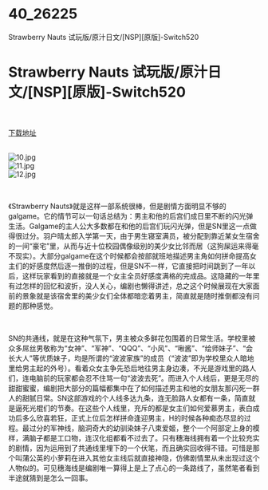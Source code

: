 # 40_26225
Strawberry Nauts 试玩版/原汁日文/[NSP][原版]-Switch520
# Strawberry Nauts 试玩版/原汁日文/[NSP][原版]-Switch520
 <br/></br>
[下载地址](https://www.switch520.cc/article/26225 "下载地址")
<br/></br>

<p><img title="10.jpg" src="https://www.switch520.cc/muke_img/2022_01_10_79bd3e342ee63.jpg" alt="10.jpg"><br>
<img title="11.jpg" src="https://www.switch520.cc/muke_img/2022_01_10_6da91adc9ec1f.jpg" alt="11.jpg"><br>
<img title="12.jpg" src="https://www.switch520.cc/muke_img/2022_01_10_346e0ce69e006.jpg" alt="12.jpg"></p>
<p>&nbsp;</p>
<p>《Strawberry Nauts》就是这样一部系统很棒，但是剧情方面明显不够的galgame。它的情节可以一句话总结为：男主和他的后宫们成日里不断的闪光弹生活。Galgame的主人公大多数都在和他的后宫们玩闪光弹，但是SN里这一点做得很过分。羽户晴太郎入学第一天，由于男生寝室满员，被分配到靠近某女生宿舍的一间“豪宅”里，从而与近十位校园偶像级别的美少女比邻而居（这狗屎运来得毫不现实）。大部分galgame在这个时候都会按部就班地描述男主角如何拼命提高女主们的好感度然后逐一推倒的过程，但是SN不一样，它直接把时间跳到了一年以后，这样玩家看到的直接就是一个女主全员好感度满格的完成品。这隐藏的一年里有过怎样的回忆和波折，没人关心，编剧也懒得讲述，总之这个时候展现在大家面前的景象就是该宿舍里的美少女们全体都暗恋着男主，简直就是随时推倒都没有问题的那种感觉。</p>
<p>&nbsp;</p>
<p>SN的共通线，就是在这种气氛下，男主被众多鲜花包围着的日常生活。学校里被众多屌丝男敬称为“女神”、“军神”、“QQQ”、“小风”、“啾酱”、“绘师妹子”、“会长大人”等优质妹子，均是所谓的“波波家族”的成员（“波波”即为学校里众人暗地里给男主起的外号）。看着众女主争先恐后地往男主身边凑，不光是游戏里的路人们，连电脑前的玩家都会忍不住骂一句“波波去死”。而进入个人线后，更是无尽的甜甜蜜蜜，编剧把大部分的篇幅都集中在了如何描述男主和他的女朋友那闪死一群人的甜腻日常。SN这部游戏的个人线多达九条，连无脸路人女都有一条，简直就是逼死光棍们的节奏。在这些个人线里，充斥的都是女主们如何爱慕男主，表白成功后多么欣喜若狂，正式上位后怎样拼命逢迎男主，H的时候各种痴态尽显的过程。最过分的军神线，脑洞奇大的幼驯染妹子八束爱姬，整个一个阿部定上身的模样，满脑子都是工口物，连汉化组都看不过去了。只有穗海线拥有着一个比较充实的剧情，因为运用到了共通线里埋下的一个伏笔，而且确实回收得不错。可惜是那个叫蒲公英的小萝莉在进入其他女主线后就直接神隐，仿佛剧情里从未出现过这个人物似的。可见穗海线是编剧唯一算得上是上了点心的一条路线了，虽然笔者看到半途就猜到是怎么一回事。</p>
<p>&nbsp;</p>



